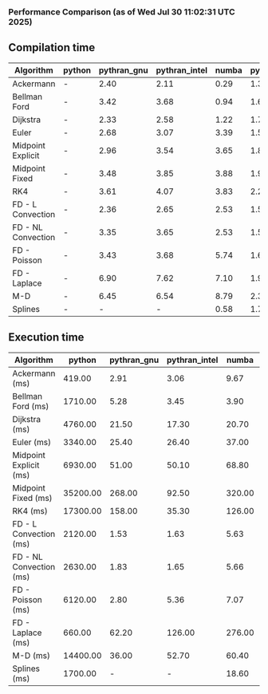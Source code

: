 ### Performance Comparison (as of Wed Jul 30 11:02:31 UTC 2025)
## Compilation time
Algorithm                 | python                    | pythran_gnu               | pythran_intel             | numba                     | pyccel_gnu_c              | pyccel_gnu_fortran        | pyccel_intel_c            | pyccel_intel_fortran     
------------------------- | ------------------------- | ------------------------- | ------------------------- | ------------------------- | ------------------------- | ------------------------- | ------------------------- | -------------------------
Ackermann                 | -                         | 2.40                      | 2.11                      | 0.29                      | 1.38                      | 1.38                      | 1.36                      | 1.41                     
Bellman Ford              | -                         | 3.42                      | 3.68                      | 0.94                      | 1.61                      | 1.51                      | 1.56                      | 1.54                     
Dijkstra                  | -                         | 2.33                      | 2.58                      | 1.22                      | 1.72                      | 1.60                      | 1.69                      | 1.68                     
Euler                     | -                         | 2.68                      | 3.07                      | 3.39                      | 1.59                      | 1.47                      | 1.54                      | 1.52                     
Midpoint Explicit         | -                         | 2.96                      | 3.54                      | 3.65                      | 1.81                      | 1.69                      | 1.74                      | 1.74                     
Midpoint Fixed            | -                         | 3.48                      | 3.85                      | 3.88                      | 1.96                      | 1.83                      | 1.88                      | 1.87                     
RK4                       | -                         | 3.61                      | 4.07                      | 3.83                      | 2.26                      | 2.17                      | 2.15                      | 2.22                     
FD - L Convection         | -                         | 2.36                      | 2.65                      | 2.53                      | 1.58                      | 1.48                      | 1.52                      | 1.52                     
FD - NL Convection        | -                         | 3.35                      | 3.65                      | 2.53                      | 1.58                      | 1.47                      | 1.52                      | 1.51                     
FD - Poisson              | -                         | 3.43                      | 3.68                      | 5.74                      | 1.68                      | 1.72                      | 1.62                      | 1.91                     
FD - Laplace              | -                         | 6.90                      | 7.62                      | 7.10                      | 1.91                      | 1.88                      | 1.84                      | 1.95                     
M-D                       | -                         | 6.45                      | 6.54                      | 8.79                      | 2.38                      | 2.49                      | 2.28                      | 2.58                     
Splines                   | -                         | -                         | -                         | 0.58                      | 1.78                      | 1.75                      | 1.69                      | 1.81                     

## Execution time
Algorithm                 | python                    | pythran_gnu               | pythran_intel             | numba                     | pyccel_gnu_c              | pyccel_gnu_fortran        | pyccel_intel_c            | pyccel_intel_fortran     
------------------------- | ------------------------- | ------------------------- | ------------------------- | ------------------------- | ------------------------- | ------------------------- | ------------------------- | -------------------------
Ackermann (ms)            | 419.00                    | 2.91                      | 3.06                      | 9.67                      | 1.23                      | 1.32                      | 4.05                      | 8.97                     
Bellman Ford (ms)         | 1710.00                   | 5.28                      | 3.45                      | 3.90                      | 3.72                      | 3.26                      | 6.44                      | 4.16                     
Dijkstra (ms)             | 4760.00                   | 21.50                     | 17.30                     | 20.70                     | 67.10                     | 19.90                     | 69.40                     | 22.90                    
Euler (ms)                | 3340.00                   | 25.40                     | 26.40                     | 37.00                     | 27.30                     | 10.80                     | 27.50                     | 15.10                    
Midpoint Explicit (ms)    | 6930.00                   | 51.00                     | 50.10                     | 68.80                     | 45.00                     | 18.60                     | 45.70                     | 16.40                    
Midpoint Fixed (ms)       | 35200.00                  | 268.00                    | 92.50                     | 320.00                    | 190.00                    | 72.60                     | 198.00                    | 56.00                    
RK4 (ms)                  | 17300.00                  | 158.00                    | 35.30                     | 126.00                    | 95.20                     | 31.90                     | 91.40                     | 28.30                    
FD - L Convection (ms)    | 2120.00                   | 1.53                      | 1.63                      | 5.63                      | 7.33                      | 1.65                      | 7.73                      | 1.29                     
FD - NL Convection (ms)   | 2630.00                   | 1.83                      | 1.65                      | 5.66                      | 6.82                      | 1.50                      | 8.24                      | 1.38                     
FD - Poisson (ms)         | 6120.00                   | 2.80                      | 5.36                      | 7.07                      | 16.10                     | 2.65                      | 23.90                     | 2.48                     
FD - Laplace (ms)         | 660.00                    | 62.20                     | 126.00                    | 276.00                    | 487.00                    | 56.60                     | 662.00                    | 54.90                    
M-D (ms)                  | 14400.00                  | 36.00                     | 52.70                     | 60.40                     | 117.00                    | 62.30                     | 61.10                     | 88.90                    
Splines (ms)              | 1700.00                   | -                         | -                         | 18.60                     | 14.20                     | 17.60                     | 15.20                     | 27.70                    

